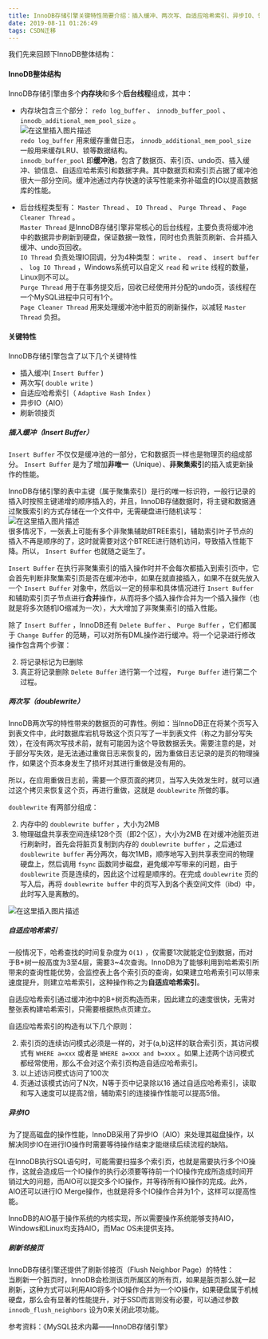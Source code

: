 ```yaml
---
title: InnoDB存储引擎关键特性简要介绍：插入缓冲、两次写、自适应哈希索引、异步IO、邻接页刷新
date: 2019-08-11 01:26:49
tags: CSDN迁移
---
```

  我们先来回顾下InnoDB整体结构：

 
#### []()InnoDB整体结构

 InnoDB存储引擎由多个**内存块**和多个**后台线程**组成，其中：

  
  * 内存块包含三个部分： `redo log_buffer` 、 `innodb_buffer_pool` 、 `innodb_additional_mem_pool_size` 。  
     ![在这里插入图片描述](https://img-blog.csdnimg.cn/20190805191501705.png?x-oss-process=image/watermark,type_ZmFuZ3poZW5naGVpdGk,shadow_10,text_aHR0cHM6Ly9ibG9nLmNzZG4ubmV0L2FiYzEyM2x6Zg==,size_16,color_FFFFFF,t_70)  
      `redo log_buffer` 用来缓存重做日志， `innodb_additional_mem_pool_size` 一般用来缓存LRU、锁等数据结构。  
      `innodb_buffer_pool` 即**缓冲池**，包含了数据页、索引页、undo页、插入缓冲、锁信息、自适应哈希索引和数据字典。其中数据页和索引页占据了缓冲池很大一部分空间。缓冲池通过内存快速的读写性能来弥补磁盘的IO以提高数据库的性能。
    
      
  * 后台线程类型有： `Master Thread` 、 `IO Thread` 、 `Purge Thread` 、 `Page Cleaner Thread` 。  
      `Master Thread` 是InnoDB存储引擎非常核心的后台线程，主要负责将缓冲池中的数据异步刷新到硬盘，保证数据一致性，同时也负责脏页刷新、合并插入缓冲、undo页回收。  
      `IO Thread` 负责处理IO回调，分为4种类型： `write` 、 `read` 、 `insert buffer` 、 `log IO Thread` ，Windows系统可以自定义 `read` 和 `write` 线程的数量，Linux则不可以。  
      `Purge Thread` 用于在事务提交后，回收已经使用并分配的undo页，该线程在一个MySQL进程中只可有1个。  
      `Page Cleaner Thread` 用来处理缓冲池中脏页的刷新操作，以减轻 `Master Thread` 负担。
    
       
#### []()关键特性

 InnoDB存储引擎包含了以下几个关键特性

  
  * 插入缓冲( `Insert Buffer` ) 
  * 两次写( `double write` ) 
  * 自适应哈希索引（ `Adaptive Hash Index` ） 
  * 异步IO（AIO） 
  * 刷新领接页  
##### []()插入缓冲（Insert Buffer）

 `Insert Buffer` 不仅仅是缓冲池的一部分，它和数据页一样也是物理页的组成部分。 `Insert Buffer` 是为了增加**非唯一**（Unique）、**非聚集索引**的插入或更新操作的性能。

 InnoDB存储引擎的表中主键（属于聚集索引）是行的唯一标识符，一般行记录的插入时按照主键递增的顺序插入的，并且，InnoDB存储数据时，将主键和数据通过聚簇索引的方式存储在一个文件中，无需硬盘进行随机读写：  
 ![在这里插入图片描述](https://img-blog.csdnimg.cn/20190411172453286.png?x-oss-process=image/watermark,type_ZmFuZ3poZW5naGVpdGk,shadow_10,text_aHR0cHM6Ly9ibG9nLmNzZG4ubmV0L2FiYzEyM2x6Zg==,size_16,color_FFFFFF,t_70)  
 很多情况下，一张表上可能有多个非聚集辅助BTREE索引，辅助索引叶子节点的插入不再是顺序的了，这时就需要对这个BTREE进行随机访问，导致插入性能下降。所以， `Insert Buffer` 也就随之诞生了。

 `Insert Buffer` 在执行非聚集索引的插入操作时并不会每次都插入到索引页中，它会首先判断非聚集索引页是否在缓冲池中，如果在就直接插入，如果不在就先放入一个 `Insert Buffer` 对象中，然后以一定的频率和具体情况进行 `Insert Buffer` 和辅助索引页子节点进行**合并**操作，从而将多个插入操作合并为一个插入操作（也就是将多次随机IO缩减为一次），大大增加了非聚集索引的插入性能。

 除了 `Insert Buffer` ，InnoDB还有 `Delete Buffer` 、 `Purge Buffer` ，它们都属于 `Change Buffer` 的范畴，可以对所有DML操作进行缓冲。将一个记录进行修改操作包含两个步骤：

  
  2. 将记录标记为已删除 
  4. 真正将记录删除  `Delete Buffer` 进行第一个过程， `Purge Buffer` 进行第二个过程。

 
##### []()两次写（doublewrite）

 InnoDB两次写的特性带来的数据页的可靠性。例如：当InnoDB正在将某个页写入到表文件中，此时数据库宕机导致这个页只写了一半到表文件（称之为部分写失效），在没有两次写技术前，就有可能因为这个导致数据丢失。需要注意的是，对于部分写失效，是无法通过重做日志来恢复的，因为重做日志记录的是页的物理操作，如果这个页本身发生了损坏对其进行重做是没有用的。

 所以，在应用重做日志前，需要一个原页面的拷贝，当写入失效发生时，就可以通过这个拷贝来恢复这个页，再进行重做，这就是 `doublewrite` 所做的事。

 `doublewrite` 有两部分组成：

  
  2. 内存中的 `doublewrite buffer` ，大小为2MB 
  4. 物理磁盘共享表空间连续128个页（即2个区），大小为2MB  在对缓冲池脏页进行刷新时，首先会将脏页复制到内存的 `doublewrite buffer` ，之后通过 `doublewrite buffer` 再分两次，每次1MB，顺序地写入到共享表空间的物理硬盘上，然后调用 `fsync` 函数同步磁盘，避免缓冲写带来的问题，由于 `doublewrite` 页是连续的，因此这个过程是顺序的。在完成 `doublewrite` 页的写入后，再将 `doublewrite buffer` 中的页写入到各个表空间文件（ibd）中，此时写入是离散的。

 ![在这里插入图片描述](https://img-blog.csdnimg.cn/20190811012552847.png?x-oss-process=image/watermark,type_ZmFuZ3poZW5naGVpdGk,shadow_10,text_aHR0cHM6Ly9ibG9nLmNzZG4ubmV0L2FiYzEyM2x6Zg==,size_16,color_FFFFFF,t_70)

 
##### []()自适应哈希索引

 一般情况下，哈希查找的时间复杂度为 `O(1)` ，仅需要1次就能定位到数据，而对于B+树一般高度为3至4层，需要3~4次查询。InnoDB为了能够利用到哈希索引所带来的查询性能优势，会监控表上各个索引页的查询，如果建立哈希索引可以带来速度提升，则建立哈希索引，这种操作称之为**自适应哈希索引**。

 自适应哈希索引通过缓冲池中的B+树页构造而来，因此建立的速度很快，无需对整张表构建哈希索引，只需要根据热点页建立。

 自适应哈希索引的构造有以下几个原则：

  
  2. 索引页的连续访问模式必须是一样的，对于(a,b)这样的联合索引页，其访问模式有 `WHERE a=xxx` 或者是 `WHERE a=xxx and b=xxx` 。如果上述两个访问模式都经常使用，那么不会对这个索引页构造自适应哈希索引。 
  4. 以上述访问模式访问了100次 
  6. 页通过该模式访问了N次，N等于页中记录除以16  通过自适应哈希索引，读取和写入速度可以提高2倍，辅助索引的连接操作性能可以提高5倍。

 
##### []()异步IO

 为了提高磁盘的操作性能，InnoDB采用了异步IO（AIO）来处理其磁盘操作，以解决同步IO在进行IO操作时需要等待操作结束才能继续后续流程的缺陷。

 在InnoDB执行SQL语句时，可能需要扫描多个索引页，也就是需要执行多个IO操作，这就会造成后一个IO操作的执行必须要等待前一个IO操作完成所造成时间开销过大的问题，而AIO可以提交多个IO操作，并等待所有IO操作的完成。此外，AIO还可以进行IO Merge操作，也就是将多个IO操作合并为1个，这样可以提高性能。

 InnoDB的AIO基于操作系统的内核实现，所以需要操作系统能够支持AIO，Windows和Linux均支持AIO，而Mac OS未提供支持。

 
##### []()刷新邻接页

 InnoDB存储引擎还提供了刷新邻接页（Flush Neighbor Page）的特性：  
 当刷新一个脏页时，InnoDB会检测该页所属区的所有页，如果是脏页那么就一起刷新，这种方式可以利用AIO将多个IO操作合并为一个IO操作，如果硬盘属于机械硬盘，那么会有显著的性能提升，对于SSD而言则没有必要，可以通过参数 `innodb_flush_neighbors` 设为0来关闭此项功能。

 参考资料：《MySQL技术内幕——InnoDB存储引擎》

   
  